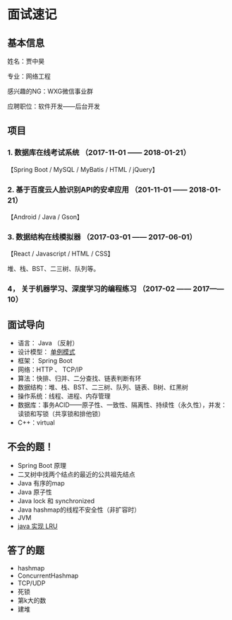 # 面试速记


## 基本信息
姓名：贾中昊

专业：网络工程

感兴趣的NG：WXG微信事业群
 
应聘职位：软件开发——后台开发

## 项目

### 1. 数据库在线考试系统 （2017-11-01 —— 2018-01-21）
【Spring Boot / MySQL / MyBatis / HTML / jQuery】

### 2. 基于百度云人脸识别API的安卓应用 （201-11-01 —— 2018-01-21）
【Android / Java / Gson】

### 3. 数据结构在线模拟器 （2017-03-01 —— 2017-06-01）
【React / Javascript / HTML / CSS】

堆、栈、BST、二三树、队列等。

### 4， 关于机器学习、深度学习的编程练习 （2017-02 —— 2017——10）

## 面试导向
* 语言： Java （反射）
* 设计模型： [单例模式](http://mp.weixin.qq.com/s/2UYXNzgTCEZdEfuGIbcczA)
* 框架： Spring Boot
* 网络：HTTP 、 TCP/IP
* 算法：快排、归并、二分查找、链表判断有环
* 数据结构：堆、栈、BST、二三树、队列、链表、B树、红黑树
* 操作系统：线程、进程、内存管理
* 数据库：事务ACID——原子性、一致性、隔离性、持续性（永久性），并发：读锁和写锁（共享锁和排他锁）
* C++：virtual


## 不会的题！
* Spring Boot 原理
* 二叉树中找两个结点的最近的公共祖先结点
* Java 有序的map
* Java 原子性
* Java lock 和 synchronized
* Java hashmap的线程不安全性（非扩容时）
* JVM
* [java 实现 LRU](https://www.cnblogs.com/lzrabbit/p/3734850.html)

## 答了的题
* hashmap
* ConcurrentHashmap
* TCP/UDP
* 死锁
* 第k大的数
* 建堆

